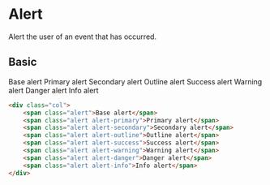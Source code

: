 # Alert
Alert the user of an event that has occurred.

## Basic
<div class="col">
    <span class="alert">Base alert</span>
    <span class="alert alert-primary">Primary alert</span>
    <span class="alert alert-secondary">Secondary alert</span>
    <span class="alert alert-outline">Outline alert</span>
    <span class="alert alert-success">Success alert</span>
    <span class="alert alert-warning">Warning alert</span>
    <span class="alert alert-danger">Danger alert</span>
    <span class="alert alert-info">Info alert</span>
</div>

```html
<div class="col">
    <span class="alert">Base alert</span>
    <span class="alert alert-primary">Primary alert</span>
    <span class="alert alert-secondary">Secondary alert</span>
    <span class="alert alert-outline">Outline alert</span>
    <span class="alert alert-success">Success alert</span>
    <span class="alert alert-warning">Warning alert</span>
    <span class="alert alert-danger">Danger alert</span>
    <span class="alert alert-info">Info alert</span>
</div>
```
